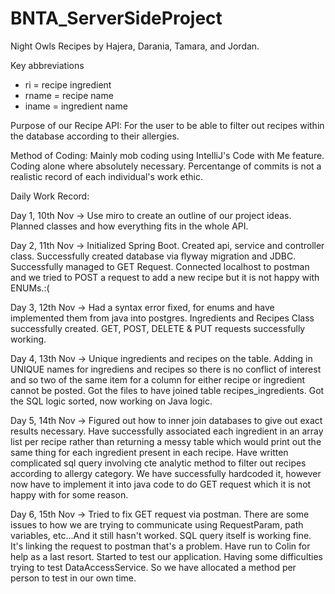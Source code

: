 # BNTA_ServerSideProject

Night Owls Recipes by Hajera, Darania, Tamara, and Jordan. 

Key abbreviations 
- ri = recipe ingredient 
- rname = recipe name
- iname = ingredient name

Purpose of our Recipe API: For the user to be able to filter out recipes within the database according to their allergies.

Method of Coding: Mainly mob coding using IntelliJ's Code with Me feature. Coding alone where absolutely necessary. Percentange of commits is not a realistic record of each individual's work ethic.

Daily Work Record:

Day 1, 10th Nov -> Use miro to create an outline of our project ideas. Planned classes and how everything fits in the whole API.

Day 2, 11th Nov -> Initialized Spring Boot. Created api, service and controller class. Successfully created database via flyway migration and JDBC. Successfully managed to GET Request. Connected localhost to postman and we tried to POST a request to add a new recipe but it is not happy with ENUMs.:(

Day 3, 12th Nov -> Had a syntax error fixed, for enums and have implemented them from java into postgres. Ingredients and Recipes Class successfully created. GET, POST, DELETE & PUT requests successfully working.

Day 4, 13th Nov -> Unique ingredients and recipes on the table. Adding in UNIQUE names for ingrediens and recipes so there is no conflict of interest and so two of the same item for a column for either recipe or ingredient cannot be posted. Got the files to have joined table recipes_ingredients. Got the SQL logic sorted, now working on Java logic.

Day 5, 14th Nov -> Figured out how to inner join databases to give out exact results necessary. Have successfully associated each ingredient in an array list per recipe rather than returning a messy table which would print out the same thing for each ingredient present in each recipe. Have written complicated sql query involving cte analytic method to filter out recipes according to allergy category. We have successfully hardcoded it, however now have to implement it into java code to do GET request which it is not happy with for some reason.

Day 6, 15th Nov -> Tried to fix GET request via postman. There are some issues to how we are trying to communicate using RequestParam, path variables, etc...And it still hasn't worked. SQL query itself is working fine. It's linking the request to postman that's a problem. Have run to Colin for help as a last resort. Started to test our application. Having some difficulties trying to test DataAccessService. So we have allocated a method per person to test in our own time.





